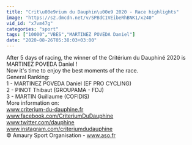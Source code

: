 ```yaml
---
title: "Crit\u00e9rium du Dauphin\u00e9 2020 - Race highlights"
image: "https://s2.dmcdn.net/v/SPBdC1VEibeRhBNK1/x240"
vid_id: "x7vm47g"
categories: "sport"
tags: ["10000","VBES","MARTINEZ POVEDA Daniel"]
date: "2020-08-26T05:38:03+03:00"
---
```

After 5 days of racing, the winner of the Critérium du Dauphiné 2020 is MARTINEZ POVEDA Daniel !   <br>Now it's time to enjoy the best moments of the race.  <br>General Ranking:   <br>1 - MARTINEZ POVEDA Daniel (EF PRO CYCLING)  <br>2 - PINOT Thibaut (GROUPAMA - FDJ)  <br>3 - MARTIN Guillaume (COFIDIS)  <br>More information on:  <br>www.criterium-du-dauphine.fr   <br>www.facebook.com/CriteriumDuDauphine   <br>www.twitter.com/dauphine   <br>www.instagram.com/criteriumdudauphine   <br>© Amaury Sport Organisation - www.aso.fr
